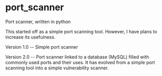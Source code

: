 # port_scanner
Port scanner, written in python

This started off as a simple port scanning tool. However, I have plans to increase its usefulness. 

Version 1.0
-- Simple port scanner

Version 2.0
-- Port scanner linked to a database (MySQL) filled with commonly used ports and their uses. It has evolved from a simple port scanning tool into a simple vulnerability scanner.
